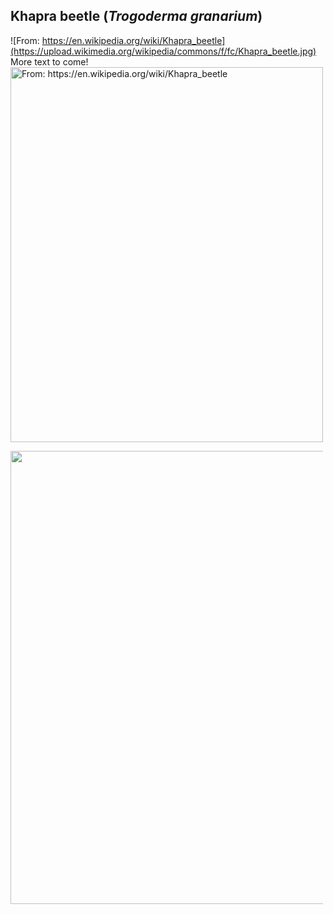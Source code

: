 ## Khapra beetle (*Trogoderma granarium*)
![From: https://en.wikipedia.org/wiki/Khapra_beetle](https://upload.wikimedia.org/wikipedia/commons/f/fc/Khapra_beetle.jpg)
More text to come!
<img src="https://upload.wikimedia.org/wikipedia/commons/f/fc/Khapra_beetle.jpg" alt="From: https://en.wikipedia.org/wiki/Khapra_beetle" width="500" height="600">


<img style="height:725px;max-width:500px;width: expression(this.width > 500 ? 500: true);" id="img_DocPreview" src="Images/empty.jpg" />

<!--stackedit_data:
eyJoaXN0b3J5IjpbLTI4MTY5MjYwNSw1NzQ5Njg2OTcsMTEyNT
g5OTgxMCwtMzMxNjQxODY2XX0=
-->